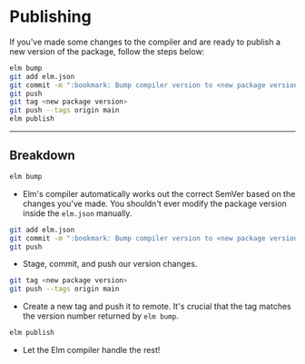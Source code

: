 # Publishing

If you've made some changes to the compiler and are ready to publish a new version
of the package, follow the steps below:

```bash
elm bump
git add elm.json
git commit -m ":bookmark: Bump compiler version to <new package version>"
git push
git tag <new package version>
git push --tags origin main
elm publish
```

---

## Breakdown

```bash
elm bump
```

* Elm's compiler automatically works out the correct SemVer based on the changes
you've made. You shouldn't ever modify the package version inside the `elm.json`
manually.

```bash
git add elm.json
git commit -m ":bookmark: Bump compiler version to <new package version>"
git push
```

* Stage, commit, and push our version changes.

```bash
git tag <new package version>
git push --tags origin main
```

* Create a new tag and push it to remote. It's crucial that the tag matches the
version number returned by `elm bump`.

```bash
elm publish
```

* Let the Elm compiler handle the rest!
